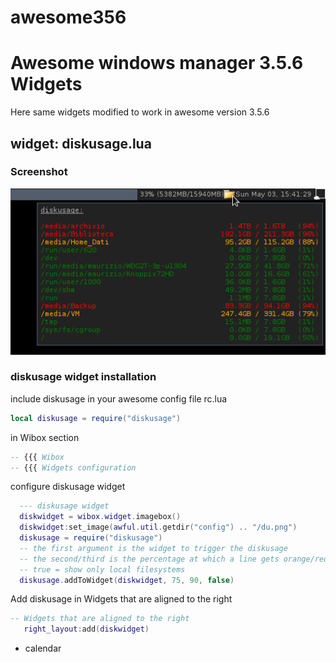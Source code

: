 # awesome356

# Awesome windows manager 3.5.6 Widgets 

Here same widgets modified to work in awesome version 3.5.6 

## widget: diskusage.lua 
 
### Screenshot
 ![diskusage ](https://github.com/msiagri/awesome356/blob/master/screenshots/Aw-356-diskusage.png?raw=true "diskusage widget awesome 3.5.6")

### diskusage widget installation 

include diskusage in your awesome config file rc.lua 

```lua
local diskusage = require("diskusage")
```
in Wibox section 

```lua
-- {{{ Wibox
-- {{{ Widgets configuration
```
configure diskusage widget  

```lua
  --- diskusage widget
  diskwidget = wibox.widget.imagebox()
  diskwidget:set_image(awful.util.getdir("config") .. "/du.png")
  diskusage = require("diskusage")
  -- the first argument is the widget to trigger the diskusage
  -- the second/third is the percentage at which a line gets orange/red
  -- true = show only local filesystems
  diskusage.addToWidget(diskwidget, 75, 90, false)
```

Add diskusage in Widgets that are aligned to the right 

```lua
-- Widgets that are aligned to the right
   right_layout:add(diskwidget)
```


- calendar 
